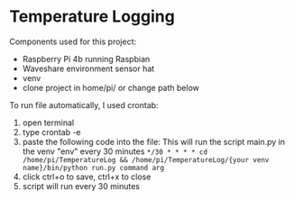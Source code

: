 # Temperature Logging
Components used for this project:
- Raspberry Pi 4b running Raspbian
- Waveshare environment sensor hat
- venv
- clone project in home/pi/ or change path below

To run file automatically, I used crontab:
1. open terminal
2. type crontab -e
3. paste the following code into the file:
    This will run the script main.py in the venv "env" every 30 minutes
    ```*/30 * * * * cd /home/pi/TemperatureLog && /home/pi/TemperatureLog/{your venv name}/bin/python run.py command arg```
4. click ctrl+o to save, ctrl+x to close
5. script will run every 30 minutes